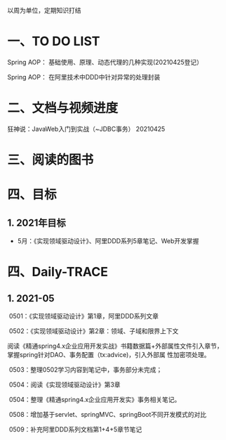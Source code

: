 以周为单位，定期知识打结

# 一、TO DO LIST

Spring AOP： 基础使用、原理、动态代理的几种实现(20210425登记）

Spring AOP： 在阿里技术中DDD中针对异常的处理封装



# 二、文档与视频进度

狂神说：JavaWeb入门到实战（~JDBC事务）  20210425



# 三、阅读的图书



# 四、目标

## 1. 2021年目标

- 5月：《实现领域驱动设计》、阿里DDD系列5章笔记、Web开发掌握

# 四、Daily-TRACE

## 1. 2021-05

​	0501：《实现领域驱动设计》第1章，阿里DDD系列文章

​	0502：《实现领域驱动设计》第2章：领域、子域和限界上下文

​                 阅读《精通spring4.x企业应用开发实战》书籍数据篇+外部属性文件引入章节，掌握spring针对DAO、事务配置（tx:advice)，引入外部属				 性加密项处理。

​	0503：整理0502学习内容到笔记中，事务部分未完成；

​    0504：阅读《实现领域驱动设计》第3章

​    0504：整理《精通spring4.x企业应用开发实》事务相关笔记。

​    0508：增加基于servlet、springMVC、springBoot不同开发模式的对比

​    0509：补充阿里DDD系列文档第1+4+5章节笔记


